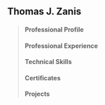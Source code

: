 ## Thomas J. Zanis 
>#### **Professional Profile**
>#### **Professional Experience**
>#### **Technical Skills**
>#### **Certificates**
>#### **Projects**
